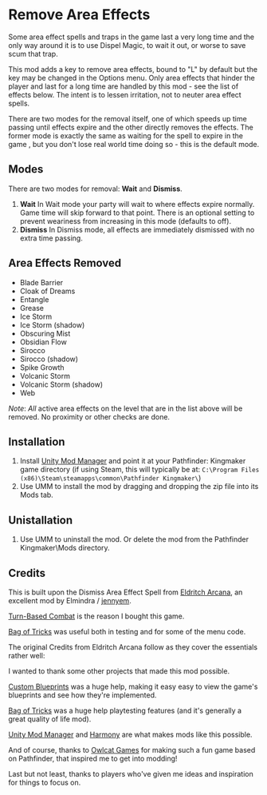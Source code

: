Remove Area Effects
===

Some area effect spells and traps in the game last a very long time and the only way around it is to use Dispel Magic, to wait it out, or worse to save scum that trap.

This mod adds a key to remove area effects, bound to "L" by default but the key may be changed in the Options menu.  Only area effects that hinder the player and last for a long time are handled by this mod - see the list of effects below.  The intent is to lessen irritation, not to neuter area effect spells.

There are two modes for the removal itself, one of which speeds up time passing until effects expire and the other directly removes the effects.  The former mode is exactly the same as waiting for the spell to expire in the game , but you don't lose real world time doing so - this is the default mode.

Modes
----
There are two modes for removal: **Wait** and **Dismiss**.
1. **Wait**  In Wait mode your party will wait to where effects expire normally. Game time will skip forward to that point. There is an optional setting to prevent weariness from increasing in this mode (defaults to off).
2. **Dismiss**  In Dismiss mode, all effects are immediately dismissed with no extra time passing.

Area Effects Removed
----
- Blade Barrier
- Cloak of Dreams
- Entangle
- Grease
- Ice Storm
- Ice Storm (shadow)
- Obscuring Mist
- Obsidian Flow
- Sirocco
- Sirocco (shadow)
- Spike Growth
- Volcanic Storm
- Volcanic Storm (shadow)
- Web

*Note*: *All* active area effects on the level that are in the list above will be removed.  No proximity or other checks are done.

Installation
----
1. Install [Unity Mod Manager](https://www.nexusmods.com/site/mods/21) and point it at your Pathfinder: Kingmaker game directory (if using Steam, this will typically be at: `C:\Program Files (x86)\Steam\steamapps\common\Pathfinder Kingmaker\`)
2. Use UMM to install the mod by dragging and dropping the zip file into its Mods tab.

Unistallation
----
1. Use UMM to uninstall the mod.  Or delete the mod from the Pathfinder Kingmaker\Mods directory.

Credits
----
This is built upon the Dismiss Area Effect Spell from [Eldritch Arcana](https://www.nexusmods.com/pathfinderkingmaker/mods/79), an excellent mod by Elmindra / [jennyem](https://github.com/jennyem/pathfinder-mods).

[Turn-Based Combat](https://www.nexusmods.com/pathfinderkingmaker/mods/109?tab=description) is the reason I bought this game.

[Bag of Tricks](https://www.nexusmods.com/pathfinderkingmaker/mods/26) was useful both in testing and for some of the menu code.


The original Credits from Eldritch Arcana follow as they cover the essentials rather well:

I wanted to thank some other projects that made this mod possible.

[Custom Blueprints](https://github.com/spacehamster/KingmakerCustomBlueprints/)
was a huge help, making it easy easy to view the game's blueprints and see how they're implemented.

[Bag of Tricks](https://www.nexusmods.com/pathfinderkingmaker/mods/26)
was a huge help playtesting features (and it's generally a great quality of life mod).

[Unity Mod Manager](https://www.nexusmods.com/site/mods/21/) and
[Harmony](https://github.com/pardeike/Harmony) are what makes mods like this possible.

And of course, thanks to [Owlcat Games](https://owlcatgames.com/) for making such a fun game based
on Pathfinder, that inspired me to get into modding!

Last but not least, thanks to players who've given me ideas and inspiration for things to focus on.
